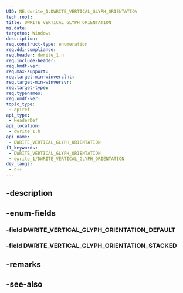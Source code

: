 ```yaml
---
UID: NE:dwrite_1.DWRITE_VERTICAL_GLYPH_ORIENTATION
tech.root: 
title: DWRITE_VERTICAL_GLYPH_ORIENTATION
ms.date: 
targetos: Windows
description: 
req.construct-type: enumeration
req.ddi-compliance: 
req.header: dwrite_1.h
req.include-header: 
req.kmdf-ver: 
req.max-support: 
req.target-min-winverclnt: 
req.target-min-winversvr: 
req.target-type: 
req.typenames: 
req.umdf-ver: 
topic_type:
 - apiref
api_type:
 - HeaderDef
api_location:
 - dwrite_1.h
api_name:
 - DWRITE_VERTICAL_GLYPH_ORIENTATION
f1_keywords:
 - DWRITE_VERTICAL_GLYPH_ORIENTATION
 - dwrite_1/DWRITE_VERTICAL_GLYPH_ORIENTATION
dev_langs:
 - c++
---
```


## -description

## -enum-fields

### -field DWRITE_VERTICAL_GLYPH_ORIENTATION_DEFAULT

### -field DWRITE_VERTICAL_GLYPH_ORIENTATION_STACKED

## -remarks

## -see-also

